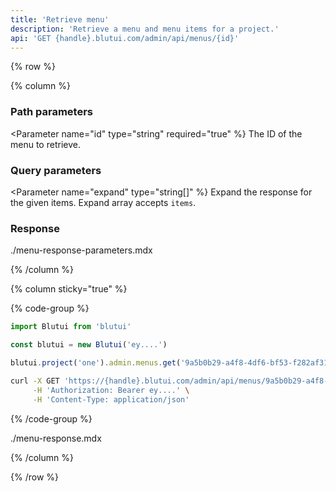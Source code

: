 ```yaml
---
title: 'Retrieve menu'
description: 'Retrieve a menu and menu items for a project.'
api: 'GET {handle}.blutui.com/admin/api/menus/{id}'
---
```


{% row %}

{% column %}
### Path parameters

<Parameter name="id" type="string" required="true" %}
The ID of the menu to retrieve.
</Parameter>

### Query parameters

<Parameter name="expand" type="string[]" %}
Expand the response for the given items. Expand array accepts `items`.
</Parameter>

### Response

<include>./menu-response-parameters.mdx</include>

{% /column %}

{% column sticky="true" %}

{% code-group %}

```ts {% process=false filename="Node.js" %}
import Blutui from 'blutui'

const blutui = new Blutui('ey....')

blutui.project('one').admin.menus.get('9a5b0b29-a4f8-4df6-bf53-f282af312686')
```

```bash {% process=false filename="cURL" %}
curl -X GET 'https://{handle}.blutui.com/admin/api/menus/9a5b0b29-a4f8-4df6-bf53-f282af312686' \
     -H 'Authorization: Bearer ey....' \
     -H 'Content-Type: application/json'
```

{% /code-group %}

<include>./menu-response.mdx</include>

{% /column %}

{% /row %}
